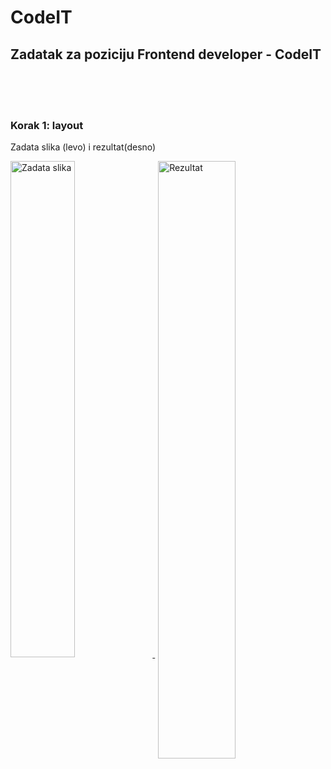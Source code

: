 # CodeIT
## Zadatak za poziciju Frontend developer - CodeIT


<br><br><br>   

### Korak 1: layout
Zadata slika (levo) i rezultat(desno)

<div>
<a href="https://i.imgur.com/anmb2rA.png" target="_blank">
    <img src="https://i.imgur.com/anmb2rA.png" width="45.1%" alt="Zadata slika">
</a>

<a href="https://i.imgur.com/ul5q390.png" target="_blank">
    <img src="https://i.imgur.com/ul5q390.png" width="49.5%" alt="Rezultat" style="vertical-align:top; margin-left:1%">
</a>
</div>
